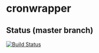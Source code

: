 # cronwrapper

## Status (master branch)

[![Build Status](https://travis-ci.org/metwork-framework/cronwrapper.png)](https://travis-ci.org/metwork-framework/cronwrapper)

